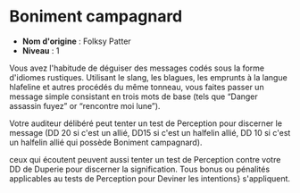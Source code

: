 # Boniment campagnard

 * **Nom d'origine** : Folksy Patter
 * **Niveau** : 1


<p>Vous avez l'habitude de déguiser des messages codés sous la forme d'idiomes rustiques. Utilisant le slang, les blagues, les emprunts à la langue hlafeline et autres procédés du même tonneau, vous faites passer un message simple consistant en trois mots de base (tels que “Danger assassin fuyez” or “rencontre moi lune”).</p>
<p>Votre auditeur délibéré peut tenter un test de Perception pour discerner le message (DD 20 si c'est un allié, DD15 si c'est un halfelin allié, DD 10 si c'est un halfelin allié qui possède Boniment campagnard).</p>
<p>ceux qui écoutent peuvent aussi tenter un test de Perception contre votre DD de Duperie pour discerner la signification. Tous bonus ou pénalités applicables au tests de Perception pour <a class="entity-link" data-pack="pf2e.actionspf2e" data-id="1xRFPTFtWtGJ9ELw" draggable="true"><i class="fas fa-suitcase"></i>Deviner les intentions}</a> s'appliquent.</p>